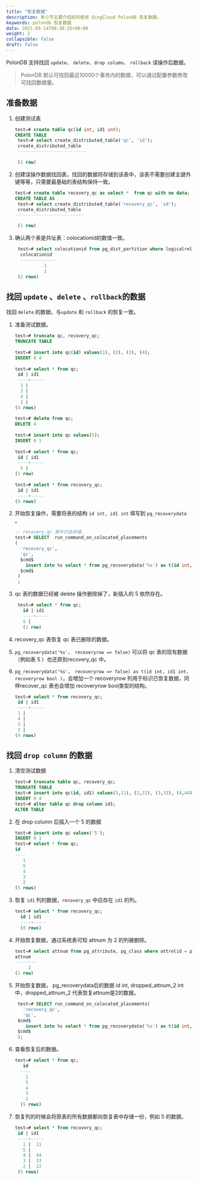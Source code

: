 ```yaml
---
title: "恢复数据"
description: 本小节主要介绍如何使用 QingCloud PolonDB 恢复数据。 
keywords: polondb 恢复数据
data: 2021-05-14T00:38:25+09:00
weight: 2
collapsible: false
draft: false
---
```


PolonDB 支持找回 `update`、 `delete`、`drop column`、 `rollback` 误操作后数据。

> PolonDB 默认可找回最近10000个事务内的数据，可以通过配置参数修改可找回数据量。


## 准备数据

1. 创建测试表

    ```sql
    test=# create table qc(id int, id1 int);
    CREATE TABLE
     test=# select create_distributed_table('qc', 'id');
     create_distributed_table 
     --------------------------
   
     (1 row)
   ```

2. 创建误操作数据找回表，找回的数据将存储到该表中，该表不需要创建主键外键等等，只需要最基础的表结构保持一致。

   ```sql
   test=# create table recovery_qc as select *  from qc with no data;
   CREATE TABLE AS
    test=# select create_distributed_table('recovery_qc', 'id');
    create_distributed_table 
   --------------------------
   
    (1 row)
    ```
  
3. 确认两个表是共址表：colocationid的数值一致。

   ```sql
    test=# select colocationid from pg_dist_partition where logicalrelid='qc'::regclass or logicalrelid='recovery_qc'::regclass;
     colocationid 
     --------------
              1
              1
    (2 rows)
   ```

## 找回 `update` 、`delete` 、`rollback`的数据

找回 `delete` 的数据，与`update` 和 `rollback` 的恢复一致。

1.  准备测试数据。
   
    ```sql
    test=# truncate qc, recovery_qc;
    TRUNCATE TABLE
  
    test=# insert into qc(id) values(1), (2), (3), (4);
    INSERT 0 4
  
    test=# select * from qc;
     id | id1 
     ----+-----
      1 |    
      3 |    
      4 |    
      2 |    
    (4 rows)
  
    test=# delete from qc;
    DELETE 4
  
    test=# insert into qc values(5);
    INSERT 0 1
  
    test=# select * from qc;
     id | id1 
     ----+-----
      5 |    
    (1 row)
  
    test=# select * from recovery_qc;
     id | id1 
     ----+-----
    (0 rows)
    ```


2. 开始恢复操作，需要将表的结构 `id int, id1 int` 填写到 `pg_recoverydata` 。

    ```sql
    -- recovery_qc 表中只会存储。
    test=# SELECT  run_command_on_colocated_placements
    (
      'recovery_qc',
      'qc',
      $cmd$
        insert into %s select * from pg_recoverydata('%s') as t(id int, id1 int)
      $cmd$
     )
     ;
    ```
3. qc 表的数据已经被 delete 操作删除掉了，新插入的 5 依然存在。
     ```sql
      test=# select * from qc;
        id | id1 
        ----+-----
        5 |    
        (1 row)
     ```
  
4. recovery_qc 表恢复 qc 表已删除的数据。
5. `pg_recoverydata('%s'， recoveryrow => false)` 可以将 qc 表的现有数据（例如表 5 ）也还原到recovery_qc 中。
6. `pg_recoverydata('%s'， recoveryrow => false) as t(id int, id1 int，recoveryrow bool )`，会增加一个 recoveryrow 列用于标识已恢复数据，同样recover_qc 表也会增加 recoveryrow bool类型的结构。
   
      ```sql
      test=# select * from recovery_qc;
       id | id1 
       ----+-----
       1 |    
       4 |    
       3 |    
       2 |    
      (4 rows)
      ```

## 找回 `drop column` 的数据

  1. 清空测试数据
  
     ```sql
     test=# truncate table qc, recovery_qc;
     TRUNCATE TABLE
     test=# insert into qc(id, id1) values(1,11), (2,22), (3,33), (4,44);
     INSERT 0 4
     test=# alter table qc drop column id1;
     ALTER TABLE
     ```
  
2. 在 drop column 后插入一个 5 的数据
     ```sql
     test=# insert into qc values('5');
     INSERT 0 1
     test=# select * from qc;
     id 
     ----
        1
        5
        4
        3
        2
     (5 rows)
     ```
  
3. 恢复 `id1` 列的数据，`recovery_qc` 中应存在 `id1` 的列。
     ```sql
     test=# select * from recovery_qc;
       id | id1 
       ----+-----
       (0 rows)
      ```
  
4. 开始恢复数据，通过系统表可知 attnum 为 2 的列被删除。

     ```sql
     test=# select attnum from pg_attribute, pg_class where attrelid = pg_class.oid and pg_class.relname='qc' and attname ~ 'dropped';
     attnum 
     --------
          2
     (1 row)
     ```
  
5. 开始恢复数据， pg_recoverydata后的数据 id int, dropped_attnum_2 int 中，dropped_attnum_2 代表恢复attnum是2的数据。

     ```sql
      test=# SELECT run_command_on_colocated_placements(
        'recovery_qc',
        'qc',
      $cmd$
         insert into %s select * from pg_recoverydata('%s') as t(id int, dropped_attnum_2 int)
      $cmd$
      );
      ```
  
6. 查看恢复后的数据。

     ```sql
     test=# select * from qc;
        id 
       ----
         1
         5
         4
         3
         2
       (5 rows)
    ```
  
7. 恢复列的时候会将原表的所有数据都向恢复表中存储一份，例如 5 的数据。

     ```sql
     test=# select * from recovery_qc;
      id | id1 
      ----+-----
        1 |  11
        5 |    
        4 |  44
        3 |  33
        2 |  22
      (5 rows)
     ```
